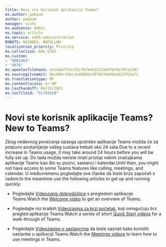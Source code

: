 ```yaml
---
title: Novi ste korisnik aplikacije Teams?
ms.author: pebaum
author: pebaum
manager: scotv
ms.audience: Admin
ms.topic: article
ms.service: o365-administration
ROBOTS: NOINDEX, NOFOLLOW
localization_priority: Priority
ms.collection: Adm_O365
ms.custom:
- "9002403"
- "4676"
ms.openlocfilehash: a3cda6f733c15c7079e63223369fb7da70fa1397
ms.sourcegitcommit: 8bc60ec34bc1e40685e3976576e04a2623f63a7c
ms.translationtype: MT
ms.contentlocale: hr-HR
ms.lasthandoff: 04/15/2021
ms.locfileid: "51791620"
---
```

# <a name="new-to-teams"></a><span data-ttu-id="43df4-102">Novi ste korisnik aplikacije Teams?</span><span class="sxs-lookup"><span data-stu-id="43df4-102">New to Teams?</span></span>

<span data-ttu-id="43df4-103">Zbog nedavnog povećanja opsega upotrebe aplikacije Teams možda će za potpuno postavljanje vašeg sustava trebati oko 24 sata.</span><span class="sxs-lookup"><span data-stu-id="43df4-103">Due to a recent increase in Teams usage, it may take around 24 hours before you will be fully set up.</span></span> <span data-ttu-id="43df4-104">Do tada možda nećete imati pristup nekim značajkama aplikacije Teams kao što su pozivi, sastanci i kalendar.</span><span class="sxs-lookup"><span data-stu-id="43df4-104">Until then, you might not have access to some Teams features like calling, meetings, and calendar.</span></span> <span data-ttu-id="43df4-105">U međuvremenu pogledajte ove članke da biste brzo započeli s radom:</span><span class="sxs-lookup"><span data-stu-id="43df4-105">In the meantime use the following articles to get up and running quickly:</span></span> 

- <span data-ttu-id="43df4-106">Pogledajte [Videozapis dobrodošlice](https://support.office.com/article/welcome-to-microsoft-teams-b98d533f-118e-4bae-bf44-3df2470c2b12) s pregledom aplikacije Teams.</span><span class="sxs-lookup"><span data-stu-id="43df4-106">Watch the [Welcome video](https://support.office.com/article/welcome-to-microsoft-teams-b98d533f-118e-4bae-bf44-3df2470c2b12) to get an overview of Teams.</span></span>

- <span data-ttu-id="43df4-107">Pogledajte niz kratkih [Videozapisa za brzi početak](https://support.office.com/article/video-what-is-microsoft-teams-422bf3aa-9ae8-46f1-83a2-e65720e1a34d), koji omogućuju brz pregled aplikacije Teams.</span><span class="sxs-lookup"><span data-stu-id="43df4-107">Watch a series of short [Quick Start videos](https://support.office.com/article/video-what-is-microsoft-teams-422bf3aa-9ae8-46f1-83a2-e65720e1a34d) for a walk-through of Teams.</span></span>

- <span data-ttu-id="43df4-108">Pogledajte [Videozapise o sastancima](https://support.office.com/article/join-a-teams-meeting-078e9868-f1aa-4414-8bb9-ee88e9236ee4) da biste saznali kako koristiti sastanke u aplikaciji Teams.</span><span class="sxs-lookup"><span data-stu-id="43df4-108">Watch the [Meetings videos](https://support.office.com/article/join-a-teams-meeting-078e9868-f1aa-4414-8bb9-ee88e9236ee4) to learn how to use meetings in Teams.</span></span>
